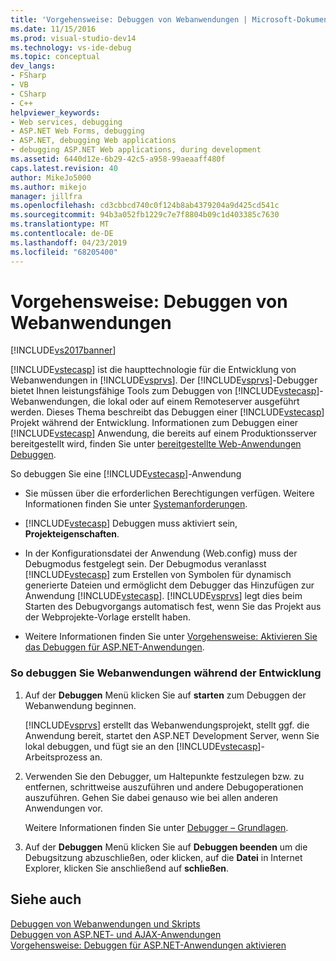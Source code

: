 ```yaml
---
title: 'Vorgehensweise: Debuggen von Webanwendungen | Microsoft-Dokumentation'
ms.date: 11/15/2016
ms.prod: visual-studio-dev14
ms.technology: vs-ide-debug
ms.topic: conceptual
dev_langs:
- FSharp
- VB
- CSharp
- C++
helpviewer_keywords:
- Web services, debugging
- ASP.NET Web Forms, debugging
- ASP.NET, debugging Web applications
- debugging ASP.NET Web applications, during development
ms.assetid: 6440d12e-6b29-42c5-a958-99aeaaff480f
caps.latest.revision: 40
author: MikeJo5000
ms.author: mikejo
manager: jillfra
ms.openlocfilehash: cd3cbbcd740c0f124b8ab4379204a9d425cd541c
ms.sourcegitcommit: 94b3a052fb1229c7e7f8804b09c1d403385c7630
ms.translationtype: MT
ms.contentlocale: de-DE
ms.lasthandoff: 04/23/2019
ms.locfileid: "68205400"
---
```

# <a name="how-to-debug-web-applications"></a>Vorgehensweise: Debuggen von Webanwendungen
[!INCLUDE[vs2017banner](../includes/vs2017banner.md)]

[!INCLUDE[vstecasp](../includes/vstecasp-md.md)] ist die haupttechnologie für die Entwicklung von Webanwendungen in [!INCLUDE[vsprvs](../includes/vsprvs-md.md)]. Der [!INCLUDE[vsprvs](../includes/vsprvs-md.md)]-Debugger bietet Ihnen leistungsfähige Tools zum Debuggen von [!INCLUDE[vstecasp](../includes/vstecasp-md.md)]-Webanwendungen, die lokal oder auf einem Remoteserver ausgeführt werden. Dieses Thema beschreibt das Debuggen einer [!INCLUDE[vstecasp](../includes/vstecasp-md.md)] Projekt während der Entwicklung. Informationen zum Debuggen einer [!INCLUDE[vstecasp](../includes/vstecasp-md.md)] Anwendung, die bereits auf einem Produktionsserver bereitgestellt wird, finden Sie unter [bereitgestellte Web-Anwendungen Debuggen](../debugger/debugging-deployed-web-applications.md).  
  
 So debuggen Sie eine [!INCLUDE[vstecasp](../includes/vstecasp-md.md)]-Anwendung  
  
- Sie müssen über die erforderlichen Berechtigungen verfügen. Weitere Informationen finden Sie unter [Systemanforderungen](../debugger/aspnet-debugging-system-requirements.md).  
  
- [!INCLUDE[vstecasp](../includes/vstecasp-md.md)] Debuggen muss aktiviert sein, **Projekteigenschaften**.  
  
- In der Konfigurationsdatei der Anwendung (Web.config) muss der Debugmodus festgelegt sein. Der Debugmodus veranlasst [!INCLUDE[vstecasp](../includes/vstecasp-md.md)] zum Erstellen von Symbolen für dynamisch generierte Dateien und ermöglicht dem Debugger das Hinzufügen zur Anwendung [!INCLUDE[vstecasp](../includes/vstecasp-md.md)]. [!INCLUDE[vsprvs](../includes/vsprvs-md.md)] legt dies beim Starten des Debugvorgangs automatisch fest, wenn Sie das Projekt aus der Webprojekte-Vorlage erstellt haben.  
  
- Weitere Informationen finden Sie unter [Vorgehensweise: Aktivieren Sie das Debuggen für ASP.NET-Anwendungen](../debugger/how-to-enable-debugging-for-aspnet-applications.md).  
  
### <a name="to-debug-a-web-application-during-development"></a>So debuggen Sie Webanwendungen während der Entwicklung  
  
1. Auf der **Debuggen** Menü klicken Sie auf **starten** zum Debuggen der Webanwendung beginnen.  
  
     [!INCLUDE[vsprvs](../includes/vsprvs-md.md)] erstellt das Webanwendungsprojekt, stellt ggf. die Anwendung bereit, startet den ASP.NET Development Server, wenn Sie lokal debuggen, und fügt sie an den [!INCLUDE[vstecasp](../includes/vstecasp-md.md)]-Arbeitsprozess an.  
  
2. Verwenden Sie den Debugger, um Haltepunkte festzulegen bzw. zu entfernen, schrittweise auszuführen und andere Debugoperationen auszuführen. Gehen Sie dabei genauso wie bei allen anderen Anwendungen vor.  
  
     Weitere Informationen finden Sie unter [Debugger – Grundlagen](../debugger/debugger-basics.md).  
  
3. Auf der **Debuggen** Menü klicken Sie auf **Debuggen beenden** um die Debugsitzung abzuschließen, oder klicken, auf die **Datei** in Internet Explorer, klicken Sie anschließend auf **schließen**.  
  
## <a name="see-also"></a>Siehe auch  
 [Debuggen von Webanwendungen und Skripts](../debugger/debugging-web-applications-and-script.md)   
 [Debuggen von ASP.NET- und AJAX-Anwendungen](../debugger/debugging-aspnet-and-ajax-applications.md)   
 [Vorgehensweise: Debuggen für ASP.NET-Anwendungen aktivieren](../debugger/how-to-enable-debugging-for-aspnet-applications.md)
